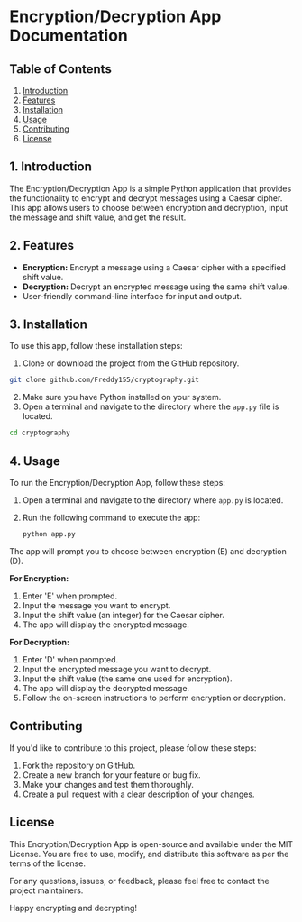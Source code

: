# Encryption/Decryption App Documentation

## Table of Contents
1. [Introduction](#introduction)
2. [Features](#features)
3. [Installation](#installation)
4. [Usage](#usage)
5. [Contributing](#contributing)
6. [License](#license)

## 1. Introduction

The Encryption/Decryption App is a simple Python application that provides the functionality to encrypt and decrypt messages using a Caesar cipher. This app allows users to choose between encryption and decryption, input the message and shift value, and get the result.

## 2. Features

- **Encryption:** Encrypt a message using a Caesar cipher with a specified shift value.
- **Decryption:** Decrypt an encrypted message using the same shift value.
- User-friendly command-line interface for input and output.

## 3. Installation

To use this app, follow these installation steps:

1. Clone or download the project from the GitHub repository.
```bash
git clone github.com/Freddy155/cryptography.git
```
2. Make sure you have Python installed on your system.
3. Open a terminal and navigate to the directory where the `app.py` file is located.
```bash 
cd cryptography
```


## 4. Usage

To run the Encryption/Decryption App, follow these steps:

1. Open a terminal and navigate to the directory where `app.py` is located.
2. Run the following command to execute the app:

   ```bash
   python app.py
   ```

The app will prompt you to choose between encryption (E) and decryption (D).

**For Encryption:**

1. Enter 'E' when prompted.
2. Input the message you want to encrypt.
3. Input the shift value (an integer) for the Caesar cipher.
4. The app will display the encrypted message.

**For Decryption:**

1. Enter 'D' when prompted.
2. Input the encrypted message you want to decrypt.
3. Input the shift value (the same one used for encryption).
4. The app will display the decrypted message.
5. Follow the on-screen instructions to perform encryption or decryption.

## Contributing

If you'd like to contribute to this project, please follow these steps:

1. Fork the repository on GitHub.
2. Create a new branch for your feature or bug fix.
3. Make your changes and test them thoroughly.
4. Create a pull request with a clear description of your changes.

## License

This Encryption/Decryption App is open-source and available under the MIT License. You are free to use, modify, and distribute this software as per the terms of the license.

For any questions, issues, or feedback, please feel free to contact the project maintainers.

Happy encrypting and decrypting!
